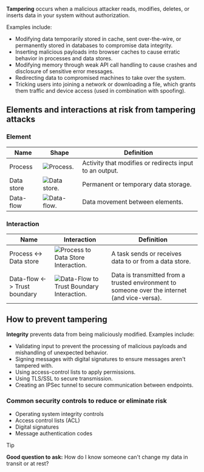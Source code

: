 **Tampering** occurs when a malicious attacker reads, modifies, deletes, or inserts data in your system without authorization. 

Examples include:

- Modifying data temporarily stored in cache, sent over-the-wire, or permanently stored in databases to compromise data integrity.
- Inserting malicious payloads into browser caches to cause erratic behavior in processes and data stores.
- Modifying memory through weak API call handling to cause crashes and disclosure of sensitive error messages.
- Redirecting data to compromised machines to take over the system.
- Tricking users into joining a network or downloading a file, which grants them traffic and device access (used in combination with spoofing).

## Elements and interactions at risk from tampering attacks

### Element

|Name|Shape|Definition|
|----|-----|----------|
|Process|![Process.](../media/process50.png)|Activity that modifies or redirects input to an output.|
|Data store|![Data store.](../media/data-store50.png)|Permanent or temporary data storage.|
|Data-flow|![Data-flow.](../media/data-flow50.png)|Data movement between elements.|

### Interaction

|Name|Interaction|Definition|
|----|-----------|----------|
|Process <-> Data store|![Process to Data Store Interaction.](../media/process-datastore.png)|A task sends or receives data to or from a data store.|
|Data-flow <-> Trust boundary|![Data-Flow to Trust Boundary Interaction.](../media/flow-trustboundary.png)|Data is transmitted from a trusted environment to someone over the internet (and vice-versa).|

## How to prevent tampering

**Integrity** prevents data from being maliciously modified. Examples include:

- Validating input to prevent the processing of malicious payloads and mishandling of unexpected behavior.
- Signing messages with digital signatures to ensure messages aren't tampered with.
- Using access-control lists to apply permissions.
- Using TLS/SSL to secure transmission.
- Creating an IPSec tunnel to secure communication between endpoints.

### Common security controls to reduce or eliminate risk

- Operating system integrity controls
- Access control lists (ACL)
- Digital signatures
- Message authentication codes
  
> [!TIP]
> **Good question to ask:**
> How do I know someone can't change my data in transit or at rest?
